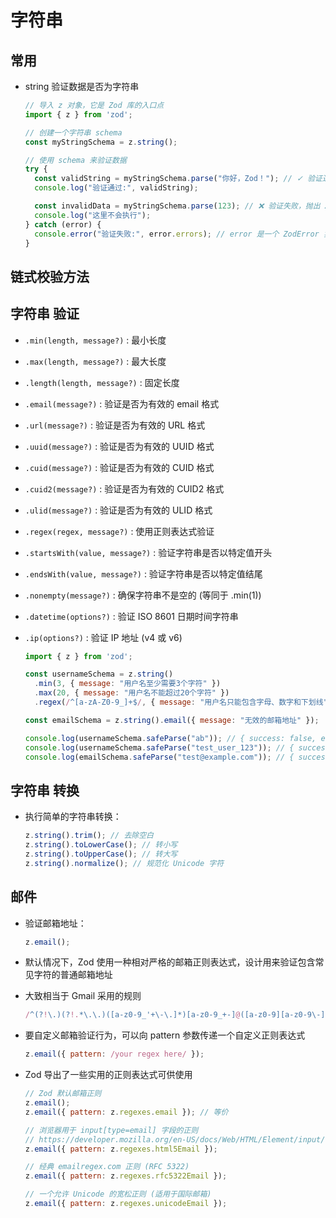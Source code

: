 # 字符串

## 常用

+ string 验证数据是否为字符串

  ```js
  // 导入 z 对象，它是 Zod 库的入口点
  import { z } from 'zod';

  // 创建一个字符串 schema
  const myStringSchema = z.string();

  // 使用 schema 来验证数据
  try {
    const validString = myStringSchema.parse("你好，Zod！"); // ✓ 验证通过，返回 "你好，Zod！"
    console.log("验证通过:", validString);

    const invalidData = myStringSchema.parse(123); // ❌ 验证失败，抛出 ZodError
    console.log("这里不会执行");
  } catch (error) {
    console.error("验证失败:", error.errors); // error 是一个 ZodError 实例
  }
  ```

## 链式校验方法

## 字符串 验证

+ `.min(length, message?)` : 最小长度
+ `.max(length, message?)` : 最大长度
+ `.length(length, message?)` : 固定长度
+ `.email(message?)` : 验证是否为有效的 email 格式
+ `.url(message?)` : 验证是否为有效的 URL 格式
+ `.uuid(message?)` : 验证是否为有效的 UUID 格式
+ `.cuid(message?)` : 验证是否为有效的 CUID 格式
+ `.cuid2(message?)` : 验证是否为有效的 CUID2 格式
+ `.ulid(message?)` : 验证是否为有效的 ULID 格式
+ `.regex(regex, message?)` : 使用正则表达式验证
+ `.startsWith(value, message?)` : 验证字符串是否以特定值开头
+ `.endsWith(value, message?)` : 验证字符串是否以特定值结尾
+ `.nonempty(message?)` : 确保字符串不是空的 (等同于 .min(1))
+ `.datetime(options?)` : 验证 ISO 8601 日期时间字符串
+ `.ip(options?)` : 验证 IP 地址 (v4 或 v6)


  ```js
  import { z } from 'zod';

  const usernameSchema = z.string()
    .min(3, { message: "用户名至少需要3个字符" })
    .max(20, { message: "用户名不能超过20个字符" })
    .regex(/^[a-zA-Z0-9_]+$/, { message: "用户名只能包含字母、数字和下划线" });

  const emailSchema = z.string().email({ message: "无效的邮箱地址" });

  console.log(usernameSchema.safeParse("ab")); // { success: false, error: ... }
  console.log(usernameSchema.safeParse("test_user_123")); // { success: true, data: "test_user_123" }
  console.log(emailSchema.safeParse("test@example.com")); // { success: true, data: "test@example.com" }
  ```

## 字符串 转换

+ 执行简单的字符串转换：

  ```js
  z.string().trim(); // 去除空白
  z.string().toLowerCase(); // 转小写
  z.string().toUpperCase(); // 转大写
  z.string().normalize(); // 规范化 Unicode 字符
  ```

## 邮件

+ 验证邮箱地址：

  ```js
  z.email();
  ```

+ 默认情况下，Zod 使用一种相对严格的邮箱正则表达式，设计用来验证包含常见字符的普通邮箱地址
+ 大致相当于 Gmail 采用的规则

  ```js
  /^(?!\.)(?!.*\.\.)([a-z0-9_'+\-\.]*)[a-z0-9_+-]@([a-z0-9][a-z0-9\-]*\.)+[a-z]{2,}$/i
  ```

+ 要自定义邮箱验证行为，可以向 pattern 参数传递一个自定义正则表达式

  ```js
  z.email({ pattern: /your regex here/ });
  ```

+ Zod 导出了一些实用的正则表达式可供使用

  ```js
  // Zod 默认邮箱正则
  z.email();
  z.email({ pattern: z.regexes.email }); // 等价

  // 浏览器用于 input[type=email] 字段的正则
  // https://developer.mozilla.org/en-US/docs/Web/HTML/Element/input/email
  z.email({ pattern: z.regexes.html5Email });

  // 经典 emailregex.com 正则 (RFC 5322)
  z.email({ pattern: z.regexes.rfc5322Email });

  // 一个允许 Unicode 的宽松正则 (适用于国际邮箱)
  z.email({ pattern: z.regexes.unicodeEmail });
  ```
